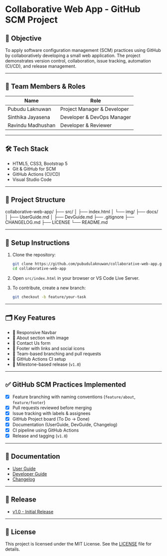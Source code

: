 # Collaborative Web App - GitHub SCM Project

## 🎯 Objective
To apply software configuration management (SCM) practices using GitHub by collaboratively developing a small web application. The project demonstrates version control, collaboration, issue tracking, automation (CI/CD), and release management.

---

## 👥 Team Members & Roles
| Name              | Role                          |
|-------------------|-------------------------------|
| Pubudu Laknuwan   | Project Manager & Developer   |
| Sinthika Jayasena | Developer & DevOps Manager    |
| Ravindu Madhushan | Developer & Reviewer          |

---

## 🛠️ Tech Stack
- HTML5, CSS3, Bootstrap 5
- Git & GitHub for SCM
- GitHub Actions (CI/CD)
- Visual Studio Code

---

## 📁 Project Structure
collaborative-web-app/
├── src/
│   ├── index.html
│   └── img/
├── docs/
│   ├── UserGuide.md
│   ├── DevGuide.md
├── .gitignore
├── CHANGELOG.md
├── LICENSE
└── README.md

---

## 🚀 Setup Instructions
1. Clone the repository:
   ```bash
   git clone https://github.com/pubudulaknuwan/collaborative-web-app.git
   cd collaborative-web-app
   ```

2. Open `src/index.html` in your browser or VS Code Live Server.

3. To contribute, create a new branch:
   ```bash
   git checkout -b feature/your-task
   ```

---

## 🗂️ Key Features
- 🔹 Responsive Navbar
- 🔹 About section with image
- 🔹 Contact Us form
- 🔹 Footer with links and social icons
- 🔹 Team-based branching and pull requests
- 🔹 GitHub Actions CI setup
- 🔹 Milestone-based release (`v1.0`)

---

## ✅ GitHub SCM Practices Implemented
- [x] Feature branching with naming conventions (`feature/about`, `feature/footer`)
- [x] Pull requests reviewed before merging
- [x] Issue tracking with labels & assignees
- [x] GitHub Project board (To Do → Done)
- [x] Documentation (UserGuide, DevGuide, Changelog)
- [x] CI pipeline using GitHub Actions
- [x] Release and tagging (`v1.0`)

---

## 📄 Documentation
- [User Guide](docs/UserGuide.md)
- [Developer Guide](docs/DevGuide.md)
- [Changelog](CHANGELOG.md)

---

## 🚀 Release
- [v1.0 - Initial Release](https://github.com/pubudulaknuwan/collaborative-web-app/releases/tag/v1.0)

---

## 🏁 License
This project is licensed under the MIT License. See the [LICENSE](LICENSE) file for details.
